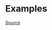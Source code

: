


# Examples


[Source](http://www.rubydoc.info/gems/rubocop/RuboCop/Cop/Performance/RedundantMerge)